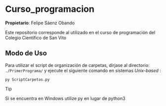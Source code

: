 # Curso_programacion

__Propietario__: Felipe Sáenz Obando

Este repositorio corresponde al utilizado en el curso de programación del Colegio Científico de San Vito

## Modo de Uso

Para utilizar el script de organización de carpetas, dirjase al directorio: `./PrimerPrograma/` y ejecute el siguiente comando en sistemas _Unix-based_ :

```
py ScriptCarpetas.py
```

> [!TIP]
> Si se encuentra en Windows utilize py en lugar de python3

